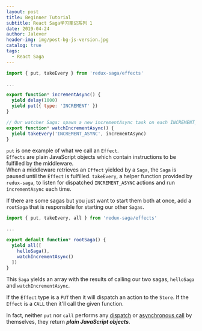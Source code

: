 ```yaml
---
layout: post
title: Beginner Tutorial
subtitle: React Saga学习笔记系列 1
date: 2019-04-24
author: Jalever
header-img: img/post-bg-js-version.jpg
catalog: true
tags:
  - React Saga
---
```


```jsx
import { put, takeEvery } from 'redux-saga/effects'

...

export function* incrementAsync() {
  yield delay(1000)
  yield put({ type: 'INCREMENT' })
}

// Our watcher Saga: spawn a new incrementAsync task on each INCREMENT_ASYNC
export function* watchIncrementAsync() {
  yield takeEvery('INCREMENT_ASYNC', incrementAsync)
}
```

`put` is one example of what we call an `Effect`. <br>
`Effects` are plain JavaScript objects which contain instructions to be fulfilled by the middleware.<br>
When a middleware retrieves an `Effect` yielded by a `Saga`, the `Saga` is paused until the `Effect` is fulfilled.
`takeEvery`, a helper function provided by `redux-saga`, to listen for dispatched `INCREMENT_ASYNC` actions and run `incrementAsync` each time.


If there are some sagas but you just want to start them both at once, add a `rootSaga` that is responsible for starting our other `Sagas`.
```jsx
import { put, takeEvery, all } from 'redux-saga/effects'

...

export default function* rootSaga() {
  yield all([
    helloSaga(),
    watchIncrementAsync()
  ])
}
```
This `Saga` yields an array with the results of calling our two sagas, `helloSaga` and `watchIncrementAsync`.

If the `Effect` type is a `PUT` then it will dispatch an action to the `Store`. If the `Effect` is a `CALL` then it'll call the given function.<br>


In fact, neither `put` nor `call` performs any <ins>dispatch</ins> or <ins>asynchronous call</ins> by themselves, they return ***plain JavaScript objects***.
